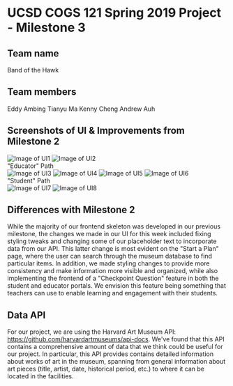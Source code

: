 # UCSD COGS 121 Spring 2019 Project - Milestone 3
## Team name
Band of the Hawk
## Team members
Eddy Ambing
Tianyu Ma
Kenny Cheng
Andrew Auh
## Screenshots of UI & Improvements from Milestone 2
![Image of UI1](UI_Screenshots/Milestone3/ui1.png)
![Image of UI2](UI_Screenshots/Milestone3/ui2.png)  
"Educator" Path  
![Image of UI3](UI_Screenshots/Milestone3/ui3.png)
![Image of UI4](UI_Screenshots/Milestone3/ui4.png)
![Image of UI5](UI_Screenshots/Milestone3/ui5.png)
![Image of UI6](UI_Screenshots/Milestone3/ui6.png)  
"Student" Path  
![Image of UI7](UI_Screenshots/Milestone3/ui7.png)
![Image of UI8](UI_Screenshots/Milestone3/ui8.png)

## Differences with Milestone 2
While the majority of our frontend skeleton was developed in our previous milestone, the changes we made in our UI for this week included fixing styling tweaks and changing some of our placeholder text to incorporate data from our API. This latter change is most evident on the "Start a Plan" page, where the user can search through the museum database to find particular items. In addition, we made styling changes to provide more consistency and make information more visible and organized, while also implementing the frontend of a "Checkpoint Question" feature in both the student and educator portals. We envision this feature being something that teachers can use to enable learning and engagement with their students. 

## Data API
For our project, we are using the Harvard Art Museum API: https://github.com/harvardartmuseums/api-docs.
We've found that this API contains a comprehensive amount of data that we think could be useful for our project. In particular, this API provides contains detailed information about works of art in the museum, spanning from general information about art pieces (title, artist, date, historical period, etc.) to where it can be located in the facilities.
